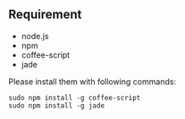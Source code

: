 ## Requirement
* node.js
* npm
* coffee-script
* jade


Please install them with following commands:

```shell
sudo npm install -g coffee-script
sudo npm install -g jade
```
